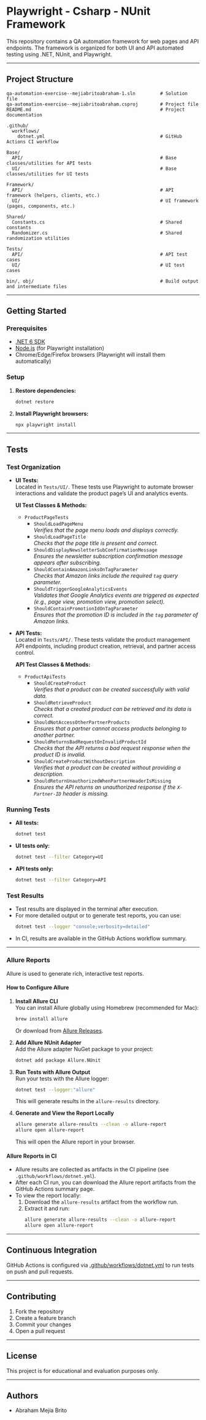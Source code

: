 # Playwright - Csharp - NUnit Framework

This repository contains a QA automation framework for web pages and API endpoints. The framework is organized for both UI and API automated testing using .NET, NUnit, and Playwright.

---

## Project Structure

```
qa-automation-exercise--mejiabritoabraham-1.sln         # Solution file
qa-automation-exercise--mejiabritoabraham.csproj        # Project file
README.md                                               # Project documentation

.github/
  workflows/
    dotnet.yml                                          # GitHub Actions CI workflow

Base/
  API/                                                  # Base classes/utilities for API tests
  UI/                                                   # Base classes/utilities for UI tests

Framework/
  API/                                                  # API framework (helpers, clients, etc.)
  UI/                                                   # UI framework (pages, components, etc.)

Shared/
  Constants.cs                                          # Shared constants
  Randomizer.cs                                         # Shared randomization utilities

Tests/
  API/                                                  # API test cases
  UI/                                                   # UI test cases

bin/, obj/                                              # Build output and intermediate files
```
---
## Getting Started

### Prerequisites

- [.NET 6 SDK](https://dotnet.microsoft.com/download)
- [Node.js](https://nodejs.org/) (for Playwright installation)
- Chrome/Edge/Firefox browsers (Playwright will install them automatically)

### Setup

1. **Restore dependencies:**
   ```sh
   dotnet restore
   ```

2. **Install Playwright browsers:**
   ```sh
   npx playwright install
   ```

---

## Tests

### Test Organization

- **UI Tests:**  
  Located in `Tests/UI/`. These tests use Playwright to automate browser interactions and validate the product page’s UI and analytics events.

  **UI Test Classes & Methods:**

    - `ProductPageTests`
        - `ShouldLoadPageMenu`  
          *Verifies that the page menu loads and displays correctly.*
        - `ShouldLoadPageTitle`  
          *Checks that the page title is present and correct.*
        - `ShouldDisplayNewsletterSubConfirmationMessage`  
          *Ensures the newsletter subscription confirmation message appears after subscribing.*
        - `ShouldContainAmazonLinksOnTagParameter`  
          *Checks that Amazon links include the required `tag` query parameter.*
        - `ShouldTriggerGoogleAnalyticsEvents`  
          *Validates that Google Analytics events are triggered as expected (e.g., page view, promotion view, promotion select).*
        - `ShouldContainPromotionIdOnTagParameter`  
          *Ensures that the promotion ID is included in the `tag` parameter of Amazon links.*

- **API Tests:**  
  Located in `Tests/API/`. These tests validate the product management API endpoints, including product creation, retrieval, and partner access control.

  **API Test Classes & Methods:**

    - `ProductApiTests`
        - `ShouldCreateProduct`  
          *Verifies that a product can be created successfully with valid data.*
        - `ShouldRetrieveProduct`  
          *Checks that a created product can be retrieved and its data is correct.*
        - `ShouldNotAccessOtherPartnerProducts`  
          *Ensures that a partner cannot access products belonging to another partner.*
        - `ShouldReturnsBadRequestOnInvalidProductId`  
          *Checks that the API returns a bad request response when the product ID is invalid.*
        - `ShouldCreateProductWithoutDescription`  
          *Verifies that a product can be created without providing a description.*
        - `ShouldReturnUnauthorizedWhenPartnerHeaderIsMissing`  
          *Ensures the API returns an unauthorized response if the `X-Partner-ID` header is missing.*

### Running Tests

- **All tests:**
  ```sh
  dotnet test
  ```

- **UI tests only:**
  ```sh
  dotnet test --filter Category=UI
  ```

- **API tests only:**
  ```sh
  dotnet test --filter Category=API
  ```

### Test Results

- Test results are displayed in the terminal after execution.
- For more detailed output or to generate test reports, you can use:
  ```sh
  dotnet test --logger "console;verbosity=detailed"
  ```
- In CI, results are available in the GitHub Actions workflow summary.

---

### Allure Reports

Allure is used to generate rich, interactive test reports.

#### How to Configure Allure

1. **Install Allure CLI**  
   You can install Allure globally using Homebrew (recommended for Mac):
   ```sh
   brew install allure
   ```
   Or download from [Allure Releases](https://github.com/allure-framework/allure2/releases).

2. **Add Allure NUnit Adapter**  
   Add the Allure adapter NuGet package to your project:
   ```sh
   dotnet add package Allure.NUnit
   ```

3. **Run Tests with Allure Output**  
   Run your tests with the Allure logger:
   ```sh
   dotnet test --logger:"allure"
   ```
   This will generate results in the `allure-results` directory.

4. **Generate and View the Report Locally**
   ```sh
   allure generate allure-results --clean -o allure-report
   allure open allure-report
   ```
   This will open the Allure report in your browser.

#### Allure Reports in CI

- Allure results are collected as artifacts in the CI pipeline (see `.github/workflows/dotnet.yml`).
- After each CI run, you can download the Allure report artifacts from the GitHub Actions summary page.
- To view the report locally:
    1. Download the `allure-results` artifact from the workflow run.
    2. Extract it and run:
       ```sh
       allure generate allure-results --clean -o allure-report
       allure open allure-report
       ```

---

## Continuous Integration

GitHub Actions is configured via [.github/workflows/dotnet.yml](.github/workflows/dotnet.yml) to run tests on push and pull requests.

---

## Contributing

1. Fork the repository
2. Create a feature branch
3. Commit your changes
4. Open a pull request

---

## License

This project is for educational and evaluation purposes only.

---

## Authors

- Abraham Mejía Brito
